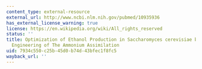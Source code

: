 ```yaml
---
content_type: external-resource
external_url: http://www.ncbi.nlm.nih.gov/pubmed/10935936
has_external_license_warning: true
license: https://en.wikipedia.org/wiki/All_rights_reserved
status: ''
title: Optimization of Ethanol Production in Saccharomyces cerevisiae by Metabolic
  Engineering of The Ammonium Assimilation
uid: 7934c550-c25b-45d0-b74d-43bfec1f8fc5
wayback_url: ''
---
```

